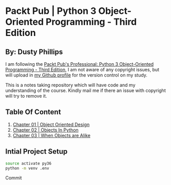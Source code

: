 # Packt Pub | Python 3 Object-Oriented Programming - Third Edition #

## By: Dusty Phillips ##

I am following the [Packt Pub's Professional:  Python 3 Object-Oriented Programming - Third Edition](https://www.packtpub.com/in/application-development/python-3-object-oriented-programming-third-edition "Packt Pub's Professional:  Python 3 Object-Oriented Programming - Third Edition"), I am not aware of any copyright issues, but will upload in [my Github profile](https://github.com/archeranimesh/) for the version control on my study.

This is a notes taking repository which will have code and my understanding of the course. Kindly mail me if there an issue with copyright will try to remove it.

## Table Of Content ##

1. [Chapter 01 | Object Oriented Design](DOCS/Chapter_01-Object-Oriented-Design/ReadMe.md)
2. [Chapter 02 | Objects In Python](DOCS/Chapter_02-Objects-In-Python/ReadMe.md)
3. [Chapter 03 | When Objects are Alike](DOCS/Chapter_03-When-Object-Are-Alike/ReadMe.md)

## Intial Project Setup ##

```bash
source activate py36
python -m venv .env
```
Commit
